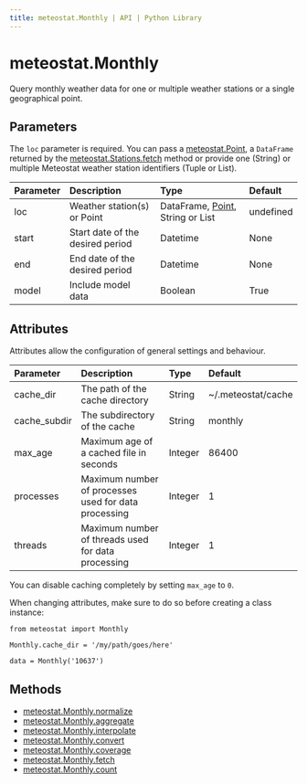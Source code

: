 ```yaml
---
title: meteostat.Monthly | API | Python Library
---
```


# meteostat.Monthly

Query monthly weather data for one or multiple weather stations or a single geographical point.

## Parameters

The `loc` parameter is required. You can pass a [meteostat.Point](/python/api/point), a `DataFrame` returned by the [meteostat.Stations.fetch](/python/api/stations/fetch) method or provide one (String) or multiple Meteostat weather station identifiers (Tuple or List).

| **Parameter** | **Description**                  | **Type**                                              | **Default** |
|:--------------|:---------------------------------|:------------------------------------------------------|:------------|
| loc           | Weather station(s) or Point      | DataFrame, [Point](/python/api/point), String or List | undefined   |
| start         | Start date of the desired period | Datetime                                              | None        |
| end           | End date of the desired period   | Datetime                                              | None        |
| model         | Include model data               | Boolean                                               | True        |

## Attributes

Attributes allow the configuration of general settings and behaviour.

| **Parameter** | **Description**                                      | **Type** | **Default**        |
|:--------------|:-----------------------------------------------------|:---------|:-------------------|
| cache_dir     | The path of the cache directory                      | String   | ~/.meteostat/cache |
| cache_subdir  | The subdirectory of the cache                        | String   | monthly            |
| max_age       | Maximum age of a cached file in seconds              | Integer  | 86400              |
| processes     | Maximum number of processes used for data processing | Integer  | 1                  |
| threads       | Maximum number of threads used for data processing   | Integer  | 1                  |

You can disable caching completely by setting `max_age` to `0`.

When changing attributes, make sure to do so before creating a class instance:

```python{3}
from meteostat import Monthly

Monthly.cache_dir = '/my/path/goes/here'

data = Monthly('10637')
```

## Methods

* [meteostat.Monthly.normalize](normalize)
* [meteostat.Monthly.aggregate](aggregate)
* [meteostat.Monthly.interpolate](interpolate)
* [meteostat.Monthly.convert](convert)
* [meteostat.Monthly.coverage](coverage)
* [meteostat.Monthly.fetch](fetch)
* [meteostat.Monthly.count](count)
